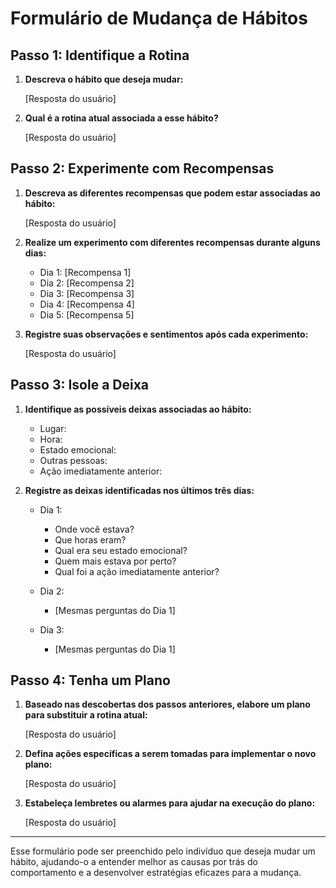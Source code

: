 # Formulário de Mudança de Hábitos

## Passo 1: Identifique a Rotina

1. **Descreva o hábito que deseja mudar:**

   [Resposta do usuário]

2. **Qual é a rotina atual associada a esse hábito?**

   [Resposta do usuário]

## Passo 2: Experimente com Recompensas

1. **Descreva as diferentes recompensas que podem estar associadas ao hábito:**

   [Resposta do usuário]

2. **Realize um experimento com diferentes recompensas durante alguns dias:**

   - Dia 1: [Recompensa 1]
   - Dia 2: [Recompensa 2]
   - Dia 3: [Recompensa 3]
   - Dia 4: [Recompensa 4]
   - Dia 5: [Recompensa 5]

3. **Registre suas observações e sentimentos após cada experimento:**

   [Resposta do usuário]

## Passo 3: Isole a Deixa

1. **Identifique as possíveis deixas associadas ao hábito:**

   - Lugar:
   - Hora:
   - Estado emocional:
   - Outras pessoas:
   - Ação imediatamente anterior:

2. **Registre as deixas identificadas nos últimos três dias:**

   - Dia 1:
     - Onde você estava?
     - Que horas eram?
     - Qual era seu estado emocional?
     - Quem mais estava por perto?
     - Qual foi a ação imediatamente anterior?

   - Dia 2:
     - [Mesmas perguntas do Dia 1]

   - Dia 3:
     - [Mesmas perguntas do Dia 1]

## Passo 4: Tenha um Plano

1. **Baseado nas descobertas dos passos anteriores, elabore um plano para substituir a rotina atual:**

   [Resposta do usuário]

2. **Defina ações específicas a serem tomadas para implementar o novo plano:**

   [Resposta do usuário]

3. **Estabeleça lembretes ou alarmes para ajudar na execução do plano:**

   [Resposta do usuário]

---

Esse formulário pode ser preenchido pelo indivíduo que deseja mudar um hábito, ajudando-o a entender melhor as causas por trás do comportamento e a desenvolver estratégias eficazes para a mudança.